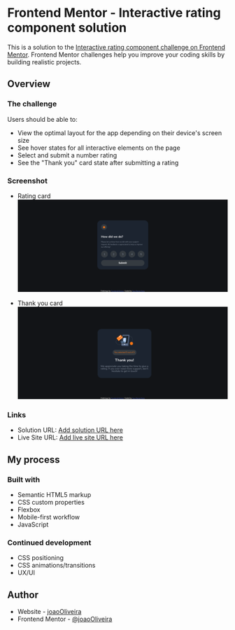 # Frontend Mentor - Interactive rating component solution

This is a solution to the [Interactive rating component challenge on Frontend Mentor](https://www.frontendmentor.io/challenges/interactive-rating-component-koxpeBUmI). Frontend Mentor challenges help you improve your coding skills by building realistic projects. 

## Overview

### The challenge

Users should be able to:

- View the optimal layout for the app depending on their device's screen size
- See hover states for all interactive elements on the page
- Select and submit a number rating
- See the "Thank you" card state after submitting a rating

### Screenshot

- Rating card
![component front card](./images/front.png "Rating card")

- Thank you card
![component thank you card](./images/back.png "Thank you card")

### Links

- Solution URL: [Add solution URL here](https://your-solution-url.com)
- Live Site URL: [Add live site URL here](https://your-live-site-url.com)

## My process

### Built with

- Semantic HTML5 markup
- CSS custom properties
- Flexbox
- Mobile-first workflow
- JavaScript

### Continued development

- CSS positioning
- CSS animations/transitions
- UX/UI

## Author

- Website - [joaoOliveira](https://joao-oliveira-avelino.vercel.app/)
- Frontend Mentor - [@joaoOliveira](https://www.frontendmentor.io/profile/johnjoker13)
